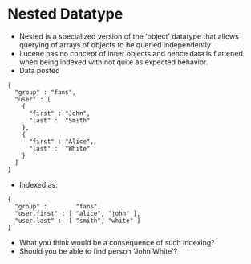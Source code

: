 # Nested Datatype #

* Nested is a specialized version of the 'object' datatype that allows querying of arrays of objects to be queried independently
* Lucene has no concept of inner objects and hence data is flattened when being indexed with not quite as expected behavior.
* Data posted
```
{
  "group" : "fans",
  "user" : [ 
    {
      "first" : "John",
      "last" :  "Smith"
    },
    {
      "first" : "Alice",
      "last" :  "White"
    }
  ]
}
```
* Indexed as:
```
{
  "group" :        "fans",
  "user.first" : [ "alice", "john" ],
  "user.last" :  [ "smith", "white" ]
}
```
* What you think would be a consequence of such indexing? 
* Should you be able to find person 'John White'?